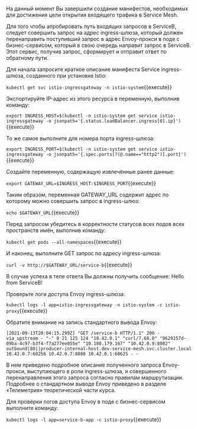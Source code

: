 На данный момент Вы завершили создание манифестов, необходимых для достижения цели открытия входящего трафика в Service Mesh.

Для того чтобы апробировать путь входящих запросов в ServiceB, следует совершить запрос на адрес ingress-шлюза, который должен перенаправить поступивший запрос в адрес Envoy-прокси в поде с бизнес-сервисом, который в свою очередь направит запрос в ServiceB. Этот сервис, получив запрос, сформирует и отправит ответ по обратному пути.

Для начала запросите краткое описание манифеста Service ingress-шлюза, созданного при установке Istio:

`kubectl get svc istio-ingressgateway -n istio-system`{{execute}}

Экспортируйте IP-адрес из этого ресурса в переменную, выполнив команду:

`export INGRESS_HOST=$(kubectl -n istio-system get service istio-ingressgateway -o jsonpath='{.status.loadBalancer.ingress[0].ip}')`{{execute}}

То же самое выполните для номера порта ingress-шлюза:

`export INGRESS_PORT=$(kubectl -n istio-system get service istio-ingressgateway -o jsonpath='{.spec.ports[?(@.name=="http2")].port}')`{{execute}}

Создайте переменную, содержащую извлечённые ранее данные:

`export GATEWAY_URL=$INGRESS_HOST:$INGRESS_PORT`{{execute}}

Таким образом, переменная GATEWAY_URL содержит адрес по которому можно совершить запрос в ingress-шлюз:

`echo $GATEWAY_URL`{{execute}}

Перед запросом убедитесь в корректности статусов всех подов всех пространств имён, выполнив команду:

`kubectl get pods --all-namespaces`{{execute}}

И наконец, выполните GET запрос по адресу ingress-шлюза:

`curl -v http://$GATEWAY_URL/service-b`{{execute}}

В случае успеха в теле ответа Вы должны получить сообщение: Hello from ServiceB!

Проверьте логи доступа Envoy ingress-шлюза:

`kubectl logs -l app=istio-ingressgateway -n istio-system -c istio-proxy`{{execute}}

Обратите внимание на запись стандартного вывода Envoy: 

`[2021-09-13T20:04:15.299Z] "GET /service-b HTTP/1.1" 200 - via_upstream - "-" 0 21 125 124 "10.42.0.1" "curl/7.68.0" "9629157d-09ba-4c97-b3f4-f7a277ee055e" "10.180.179.167" "10.42.0.9:8082" outbound|80||producer-internal-host.dev-service-mesh.svc.cluster.local 10.42.0.7:60256 10.42.0.7:8080 10.42.0.1:60625 - -`

В нем приведено подробное описание полученного запроса Envoy-прокси, выступающего в роли ingress-шлюза, и совершенного перенаправления этого запроса согласно правилам маршрутизации. Подробнее о стандартном выводе Envoy приведено в разделе «Телеметрия» теоретической части курса.

Для проверки логов доступа Envoy в поде с бизнес-сервисом выполните команду:

`kubectl logs -l app=service-b-app -c istio-proxy`{{execute}}
